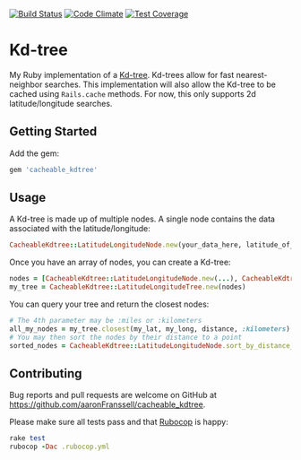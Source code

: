 [![Build Status](https://travis-ci.org/aaronFranssell/cacheable_kdtree.svg?branch=master)](https://travis-ci.org/aaronFranssell/cacheable_kdtree)
[![Code Climate](https://codeclimate.com/github/aaronFranssell/cacheable_kdtree/badges/gpa.svg)](https://codeclimate.com/github/aaronFranssell/cacheable_kdtree)
[![Test Coverage](https://codeclimate.com/github/aaronFranssell/cacheable_kdtree/badges/coverage.svg)](https://codeclimate.com/github/aaronFranssell/cacheable_kdtree/coverage)

# Kd-tree

My Ruby implementation of a [Kd-tree](https://en.wikipedia.org/wiki/K-d_tree). Kd-trees allow for fast nearest-neighbor searches. This implementation will also allow the Kd-tree to be cached using ```Rails.cache``` methods. For now, this only supports 2d latitude/longitude searches.

## Getting Started

Add the gem:

```ruby
gem 'cacheable_kdtree'
```

## Usage

A Kd-tree is made up of multiple nodes. A single node contains the data associated with the latitude/longitude:

```ruby
CacheableKdtree::LatitudeLongitudeNode.new(your_data_here, latitude_of_your_data, longitude_of_your_data)
```

Once you have an array of nodes, you can create a Kd-tree:
```ruby
nodes = [CacheableKdtree::LatitudeLongitudeNode.new(...), CacheableKdtree::LatitudeLongitudeNode.new(...)]
my_tree = CacheableKdtree::LatitudeLongitudeTree.new(nodes)
```

You can query your tree and return the closest nodes:
```ruby
# The 4th parameter may be :miles or :kilometers
all_my_nodes = my_tree.closest(my_lat, my_long, distance, :kilometers)
# You may then sort the nodes by their distance to a point
sorted_nodes = CacheableKdtree::LatitudeLongitudeNode.sort_by_distance_between(my_lat, my_long, all_my_nodes)
```

## Contributing

Bug reports and pull requests are welcome on GitHub at https://github.com/aaronFranssell/cacheable_kdtree.

Please make sure all tests pass and that [Rubocop](https://github.com/bbatsov/rubocop) is happy:
```ruby
rake test
rubocop -Dac .rubocop.yml
```


